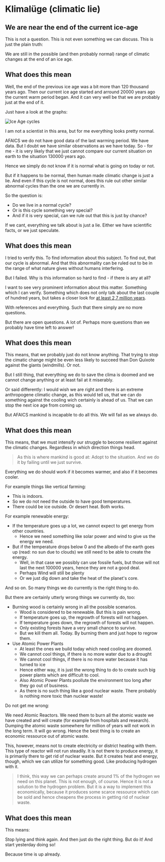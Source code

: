 # Klimalüge (climatic lie)

## We are near the end of the current ice-age

This is not a question.  This is not even something we can discuss.  This is just the plain truth:

We are still in the possible (and then probably normal) range of climatic changes at the end of an ice age.


## What does this mean

Well, the end of the previous ice age was a bit more than 120 thousand years ago.
Then our current ice age started and arround 20000 years ago the current warm period began.
And it can very well be that we are probably just at the end of it.

Just have a look at the graphs:

![Ice Age cycles](https://upload.wikimedia.org/wikipedia/commons/thumb/3/36/Milankovic-Zyklen_2017_%28cropped%29.jpg/1456px-Milankovic-Zyklen_2017_%28cropped%29.jpg)

I am not a scientist in this area, but for me everything looks pretty normal.

AFAICS we do not have good data of the last warming period.  We have data.  But I doubt we have similar
observations as we have today.  So - for me - it is very likely that we just cannot compare our current
situation on earth to the situation 130000 years ago.

Hence we simply do not know if it is normal what is going on today or not.

But if it happens to be normal, then human made climatic change is just a lie.
And even if this cycle is not normal, does this rule out other similar abnormal cycles than the one we are currently in.

So the question is:

- Do we live in a normal cycle?
- Or is this cycle something very special?
- And if it is very special, can we rule out that this is just by chance?

If we cant, everything we talk about is just a lie.  Either we have scientific facts, or we just speculate.


## What does this mean

I tried to verify this.  To find information about this subject.  To find out, that our cycle is abnormal.
And that this abnormality can be ruled out to be in the range of what nature gives without humans interfering.

But I failed.  Why is this information so hard to find - if there is any at all?

I want to see very prominent information about this matter.  Something which I can verify.
Something which does not only talk about the last couple of hundred years,
but takes a closer look for [at least 2,7 million years](https://wiki.bildungsserver.de/klimawandel/index.php/Beginn_des_Eiszeitalters).

With references and everything.  Such that there simply are no more questions.

But there are open questions.  A lot of.  Perhaps more questions than we probably have time left to answer!


## What does this mean

This means, that we probably just do not know anything.  That trying to stop the cimatic change might be
even less likely to succeed than Don Quixote against the giants (windmills).  Or not.

But I still thing, that everything we do to save the clima is doomed and we cannot
change anything or at least fail at it miserably.

Or said differently:  I would wish we are right and there is an extreme anthropogene climatic change,
as this would tell us, that we can do something against the cooling wich certainly is ahead of us.
That we can stop the next ice age from coming up.

But AFAICS mankind is incapable to do all this.  We will fail as we always do.


## What does this mean

This means, that we must intensify our struggle to become resilient against the climatic changes.
Regardless in which direction things head.

> As this is where mankind is good at:  Adopt to the situation.  And we do it by failing until we just survive.

Everything we do should work if it becomes warmer, and also if it becomes cooler.

For example things like vertical farming:

- This is indoors.
- So we do not need the outside to have good temperatures.
- There could be ice outside.  Or desert heat.  Both works.

For example renewable energy:

- If the temperature goes up a lot, we cannot expect to get energy from other countries.
  - Hence we need something like solar power and wind to give us the energy we need.
- But if the temperature drops below 0 and the albedo of the earth goes up (read: no sun due to clouds)
  we still need to be able to create the energy.
  - Well, in that case we possibly can use fossile fuels, but those will not last the next 100000 years, hence they are not a good deal.
  - Perhaps Wind will still be plenty
  - Or we just dig down and take the heat of the planet's core.

And so on.  So many things we do currently is the right thing to do.

But there are certainly utterly wrong things we currently do, too:

- Burning wood is certainly wrong in all the possible scenarios.
  - Wood is considered to be renewable.  But this is pain wrong.
  - If temperature goes up, the regrowth of forests will not happen.
  - If temperature goes down, the regrowth of forests will not happen.
  - Only existing forests have a very small chance to survive.
  - But we kill them all.  Today.  By burning them and just hope to regrow them.
- Use Atomic Power Plants
  - At least the ones we build today which need cooling are doomed.
  - We cannot cool things, if there is no more water due to a drought
  - We cannot cool things, if there is no more water because it has turned to ice
  - Hence either way, it is just the wrong thing to do to create such big power plants which are difficult to cool.
  - Also Atomic Power Plants poollute the environment too long after they go out of business.
  - As there is no such thing like a good nuclear waste.  There probably is nothing more toxic than nuclear waste!

Do not get me wrong:

We need Atomic Reactors.  We need them to burn all the atomic waste we have created and will create
(for example from hospitals and research).
Dumping the atomic waste somewhere for million of years will not work in the long term.
It will go wrong.  Hence the best thing is to create an economic ressource out of atomic waste.

This, however, means not to create electricity or district heating with them.
This type of reactor will not run steadily.  It is not there to produce energy,
it is primarily there to get rid of nuclear waste.  But it creates heat and energy, though,
which we can utilize for something good.  Like producing hydrogen with it.

> I think, this way we can perhaps create around 1% of the hydrogen we need on this planet.
> This is not enough, of course.  Hence it is not a solution to the hydrogen problem.
> But it is a way to implement this economically, because it produces some scarce ressource
> which can be sold and hence cheapens the process in getting rid of nuclear waste.


## What does this mean

This means:

Stop lying and think again.  And then just do the right thing.  But do it!  And start yesterday doing so!

Because time is up already.
